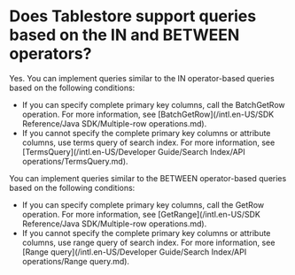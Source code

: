 # Does Tablestore support queries based on the IN and BETWEEN operators?

Yes. You can implement queries similar to the IN operator-based queries based on the following conditions:

-   If you can specify complete primary key columns, call the BatchGetRow operation. For more information, see [BatchGetRow](/intl.en-US/SDK Reference/Java SDK/Multiple-row operations.md).
-   If you cannot specify the complete primary key columns or attribute columns, use terms query of search index. For more information, see [TermsQuery](/intl.en-US/Developer Guide/Search Index/API operations/TermsQuery.md).

You can implement queries similar to the BETWEEN operator-based queries based on the following conditions:

-   If you can specify complete primary key columns, call the GetRow operation. For more information, see [GetRange](/intl.en-US/SDK Reference/Java SDK/Multiple-row operations.md).
-   If you cannot specify the complete primary key columns or attribute columns, use range query of search index. For more information, see [Range query](/intl.en-US/Developer Guide/Search Index/API operations/Range query.md).

